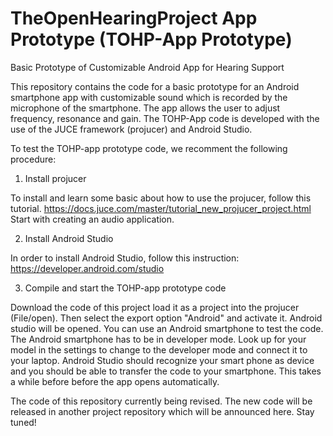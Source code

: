 # TheOpenHearingProject App Prototype (TOHP-App Prototype)
Basic Prototype of Customizable Android App for Hearing Support

This repository contains the code for a basic prototype for an Android smartphone app with customizable sound which is recorded by the microphone of the smartphone. The app allows the user to adjust frequency, resonance and gain. The TOHP-App code is developed with the use of the JUCE framework (projucer) and Android Studio. 

To test the TOHP-app prototype code, we recomment the following procedure: 

1. Install projucer

To install and learn some basic about how to use the projucer, follow this tutorial. https://docs.juce.com/master/tutorial_new_projucer_project.html Start with creating an audio application.

2. Install Android Studio

In order to install Android Studio, follow this instruction: https://developer.android.com/studio

3. Compile and start the TOHP-app prototype code

Download the code of this project load it as a project into the projucer (File/open). Then select the export option "Android" and activate it. Android studio will be opened. You can use an Android smartphone to test the code. The Android smartphone has to be in developer mode. Look up for your model in the settings to change to the developer mode and connect it to your laptop. Android Studio should recognize your smart phone as device and you should be able to transfer the code to your smartphone. This takes a while before before the app opens automatically. 

The code of this repository currently being revised. The new code will be released in another project repository which will be announced here. 
Stay tuned!
